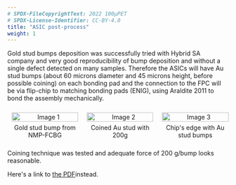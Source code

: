 ```yaml
---
# SPDX-FileCopyrightText: 2022 100µPET
# SPDX-License-Identifier: CC-BY-4.0
title: "ASIC post-process"
weight: 1
---
```


Gold stud bumps deposition was successfully tried with Hybrid SA company and very good reproducibility of bump deposition and without a single defect detected on many samples.
Therefore the ASICs will have Au stud bumps (about 60 microns diameter and 45 microns height, before possible coining) on each bonding pad and the connection to the FPC will be via flip-chip to matching bonding pads (ENIG), using Araldite 2011 to bond the assembly mechanically. 

<div style="display: flex;
            justify-content: space-between;
            align-items: flex-start;">
   <div style="text-align: center;
            flex: 0 0 30%; /* Adjust the width as needed */
            margin: 10px;">
        <img src="../Images/au_stud_1.png" alt="Image 1" width="100%">
        <div style="margin-top: 5px;
            font-size: 14px; /* Adjust the font size as needed */
            text-align: center;">Gold stud bump from NMP-FCBG</div>
    </div>
   <div style="text-align: center;
            flex: 0 0 30%; /* Adjust the width as needed */
            margin: 10px;">
        <img src="../Images/au_stud_2.png" alt="Image 2" width="100%">
        <div style="margin-top: 5px;
            font-size: 14px; /* Adjust the font size as needed */
            text-align: center;">Coined Au stud with 200g</div>
    </div>
   <div style="text-align: center;
            flex: 0 0 30%; /* Adjust the width as needed */
            margin: 10px;">
        <img src="../Images/au_stud_3.png" alt="Image 3" width="100%">
        <div style="margin-top: 5px;
            font-size: 14px; /* Adjust the font size as needed */
            text-align: center;">Chip's edge with Au stud bumps</div>
   </div>
</div>

Coining technique was tested and adequate force of 200 g/bump looks reasonable.
<object data="../comparison.pdf" type="application/pdf" width="100%" height="100%"><p>Here's a link to <a href="CleanCode.pdf">the PDF</a>instead.</p></object>
